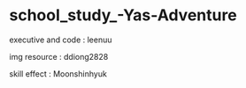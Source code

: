 # school_study_-Yas-Adventure


executive and code : leenuu

img resource : ddiong2828

skill effect : Moonshinhyuk
